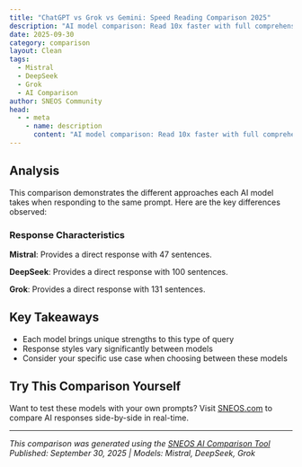 ```yaml
---
title: "ChatGPT vs Grok vs Gemini: Speed Reading Comparison 2025"
description: "AI model comparison: Read 10x faster with full comprehension - speed reading mastery..."
date: 2025-09-30
category: comparison
layout: Clean
tags:
  - Mistral
  - DeepSeek
  - Grok
  - AI Comparison
author: SNEOS Community
head:
  - - meta
    - name: description
      content: "AI model comparison: Read 10x faster with full comprehension - speed reading mastery..."
---
```


<ChatComparison
  title="ChatGPT vs Grok vs Gemini: Speed Reading Comparison 2025"
  prompt="Read 10x faster with full comprehension - speed reading mastery"
  :responses='{
    "Mistral": "Speed reading with full comprehension is a skill that can be developed with practice and the right techniques. Here are some steps to help you master speed reading:\n\n### 1. **Eliminate Subvocalization**\n   - **Subvocalization** is the habit of saying words in your head as you read. This slows down your reading speed significantly.\n   - **Practice**: Try to read without hearing the words in your mind. Focus on understanding the meaning directly from the text.\n\n### 2. **Expand Your Visual Field**\n   - **Soft Focus**: Instead of focusing on individual words, try to take in groups of words or even whole lines at a time.\n   - **Peripheral Vision**: Use your peripheral vision to see more words at once. Practice by gradually increasing the number of words you try to read at a glance.\n\n### 3. **Use a Pointer**\n   - **Guide Your Eyes**: Use your finger, a pen, or a pointer to guide your eyes across the text. This helps to keep your focus and prevents regression (re-reading).\n   - **Smooth Movement**: Move the pointer smoothly and at a consistent speed to maintain a steady reading pace.\n\n### 4. **Avoid Regression**\n   - **Forward Movement**: Train yourself to read forward without going back to re-read words or sentences. This can be challenging but is crucial for speed.\n   - **Practice**: Start with simple texts and gradually move to more complex material as you get comfortable.\n\n### 5. **Improve Vocabulary and Background Knowledge**\n   - **Vocabulary**: A strong vocabulary helps you understand the text more quickly. Use flashcards, read widely, and practice with new words.\n   - **Background Knowledge**: The more you know about a topic, the easier it is to comprehend new information quickly.\n\n### 6. **Practice with Varied Materials**\n   - **Different Genres**: Read a variety of materials, including fiction, non-fiction, newspapers, and academic papers.\n   - **Increasing Difficulty**: Start with easier texts and gradually move to more challenging material as your skills improve.\n\n### 7. **Set Goals and Track Progress**\n   - **Speed Goals**: Set specific goals for your reading speed, such as increasing your words per minute (wpm) by a certain amount each week.\n   - **Comprehension Checks**: Regularly test your comprehension to ensure you are understanding what you read. Use quizzes or summarize what you\u0027ve read.\n\n### 8. **Use Speed Reading Software**\n   - **Apps and Tools**: There are many apps and software programs designed to help you improve your reading speed. Examples include Spreeder, ReadMe!, and Outread.\n   - **Practice Sessions**: Use these tools for regular practice sessions to build your speed and comprehension.\n\n### 9. **Mindset and Focus**\n   - **Concentration**: Maintain focus and avoid distractions. A quiet environment can help.\n   - **Confidence**: Believe in your ability to improve. Speed reading is a skill that can be learned and improved with practice.\n\n### 10. **Consistent Practice**\n   - **Daily Practice**: Make speed reading a daily habit. Even a few minutes each day can lead to significant improvements over time.\n   - **Review and Adjust**: Regularly review your progress and adjust your techniques as needed.\n\n### Additional Tips:\n- **Chunking**: Break down the text into meaningful chunks or phrases rather than individual words.\n- **Skimming and Scanning**: Learn to skim for the main ideas and scan for specific information.\n- **Active Reading**: Engage actively with the text by asking questions, making predictions, and summarizing as you go.\n\nBy incorporating these techniques and practicing consistently, you can significantly improve your reading speed while maintaining full comprehension.",
    "DeepSeek": "Of course. The promise of \u002210x faster with full comprehension\u0022 is ambitious, but with dedicated practice, you can absolutely achieve dramatic, life-changing improvements.\n\nThis guide will take you from understanding the core principles to a structured practice plan for **speed reading mastery**.\n\n### The Foundation: Why We Read Slowly\n\nMost of us are taught to read in a way that creates bottlenecks. The big three are:\n\n1.  **Subvocalization:** \u0022Hearing\u0022 the words in your head as you read. This limits your speed to your talking speed (around 150-250 words per minute - wpm).\n2.  **Fixations:** Your eyes don\u0027t glide smoothly; they make small, jerky stops (fixations) on groups of words. A slow reader might fixate on every single word.\n3.  **Regression:** Unconsciously re-reading lines or words you\u0027ve already passed.\n\nMastering speed reading is the process of systematically eliminating these habits.\n\n---\n\n### The 4 Pillars of Speed Reading Mastery\n\nMaster these four techniques, and you will read faster and with better comprehension.\n\n#### Pillar 1: Use a Pacer\nYour eyes are naturally drawn to motion. Using a guide forces your eyes to move more smoothly and efficiently.\n\n*   **How to do it:** Use your finger, a pen, or the cursor on your screen to guide your eyes. Move the pacer smoothly along the line.\n*   **Why it works:** It eliminates regression, reduces fixations, and sets a steady rhythm that pushes your speed.\n*   **Pro Tip:** Move the pacer slightly faster than feels comfortable. This is the \u0022overdrive\u0022 that trains your brain to keep up.\n\n#### Pillar 2: Eliminate Subvocalization\nYou don\u0027t need to \u0022say\u0022 the words to understand them. Your brain can process the meaning visually.\n\n*   **How to do it:**\n    *   **Count in your head:** While reading, silently count \u00221, 2, 3, 4...\u0022 or hum a tune. This occupies the part of your brain that wants to subvocalize, forcing the visual processing center to take over.\n    *   **Chew gum:** The mild physical action can help suppress the impulse to form the words.\n    *   **Focus on \u0022Ideas, Not Words\u0022:** Train yourself to look for the core meaning of a sentence or paragraph, not the individual words.\n\n#### Pillar 3: Widen Your Peripheral Vision (Chunking)\nDon\u0027t read words; read groups of words. This is called \u0022chunking.\u0022\n\n*   **How to do it:**\n    *   **Soft Focus:** Instead of focusing sharply on a single word, relax your gaze and try to see the 3-4 words in the middle of the line. With practice, you can expand this to take in the entire line in 2-3 fixations.\n    *   **Use the Margin:** Place two vertical lines down a page (or use your fingers) to create a narrow column in the middle. Practice reading by only looking at this central column, using your peripheral vision to catch the beginning and end of the line.\n\n#### Pillar 4: Control Your Regression (Use a Card)\nForced, conscious re-reading kills speed.\n\n*   **How to do it:** Take an index card or a piece of paper. As you read, place it above the line you are currently reading and move it down the page, covering the text you\u0027ve just read.\n*   **Why it works:** It physically prevents you from looking back. This builds trust in your initial comprehension and breaks the habit of unnecessary regression.\n\n---\n\n### The Mastery Plan: A 4-Week Training Regimen\n\nPractice for 15-20 minutes daily. Use material that is slightly easy or familiar to start.\n\n#### Week 1: Foundation \u0026 The Pacer\n*   **Goal:** Get comfortable with the pacer and break the regression habit.\n*   **Daily Drill:**\n    1.  Choose a light novel or magazine.\n    2.  Use your finger as a pacer for 15 minutes.\n    3.  Focus *only* on moving smoothly and not looking back. Don\u0027t worry about speed or comprehension yet.\n*   **Metric:** By the end of the week, using a pacer should feel natural.\n\n#### Week 2: Speed \u0026 Chunking\n*   **Goal:** Increase raw speed and introduce chunking.\n*   **Daily Drill:**\n    1.  Use your pacer.\n    2.  **Push your speed.** Move the pacer so fast that you can only catch the main ideas (you\u0027ll feel like you\u0027re \u0022skimming\u0022). Do this for 2-3 pages. This is your \u0022sprint.\u0022\n    3.  **Slow down** to a more comfortable, but still fast, pace for the next 2-3 pages. Notice how your comfortable speed has increased.\n    4.  Practice seeing 2-3 words at a time instead of one.\n*   **Metric:** Your \u0022comfortable\u0022 speed should feel significantly faster than last week.\n\n#### Week 3: Comprehension \u0026 Active Reading\n*   **Goal:** Integrate high speed with high comprehension.\n*   **Daily Drill:**\n    1.  **Pre-Read:** Before reading a chapter or article, spend 60 seconds scanning it. Read the title, subtitles, first sentence of each paragraph, and look at any images or bullet points. This primes your brain for the information.\n    2.  **Set a Purpose:** Ask yourself, \u0022What are the 3 key things I want to learn from this?\u0022 This focuses your mind.\n    3.  **Read with your pacer** at your new, faster pace.\n    4.  **Post-Read:** Immediately after, spend one minute writing down or mentally recalling the key points. This solidifies comprehension.\n\n#### Week 4: Integration \u0026 Advanced Techniques\n*   **Goal:** Make speed reading your default mode.\n*   **Daily Drill:**\n    1.  **Variable Pacing:** Understand that not all text deserves the same speed. Learn to slow down for complex, critical information and speed up for fluff, examples, and familiar concepts.\n    2.  **The \u0022S\u0022 Technique:** For very easy text or skimming, try moving your pacer in a soft \u0022S\u0022 or \u0022Z\u0022 motion down the page, letting your peripheral vision catch keywords and ideas.\n    3.  **Practice on diverse material:** Switch between fiction, non-fiction articles, and professional reports.\n\n---\n\n### Measuring Your Progress\n\n*   **Calculate your baseline wpm:** Read for one minute at your normal pace. Count the words in the first five lines and divide by 5 to get your average words-per-line. Multiply that by the number of lines you read.\n*   **Track your progress:** Re-test every week using new material of similar difficulty.\n\n### The Ultimate Truth: Comprehension is King\n\nSpeed is useless without understanding. The goal is not to see how fast you can move your eyes, but how efficiently you can absorb and process information.\n\n*   **Variable Speed is Master Speed:** A master speed reader is like a master driver. They know when to cruise in the fast lane (for simple material) and when to slow down for a complex, technical section.\n*   **It\u0027s a Skill:** You wouldn\u0027t expect to play a complex piano piece after one lesson. Be consistent and patient with your practice.\n\nBy following this structured approach, you are not just learning a trick; you are fundamentally retraining your brain\u0027s reading process. A 2x or 3x improvement is achievable for almost everyone within a month. Reaching the \u002210x\u0022 level is the realm of mastery, requiring consistent practice, but the journey there will transform your relationship with information forever.",
    "Grok": "Speed reading is a valuable skill that can help you process information more quickly while maintaining comprehension. Reading 10x faster with full comprehension requires a combination of techniques, consistent practice, and a shift in mindset about how you approach reading. Below is a comprehensive guide to mastering speed reading while ensuring you understand and retain what you read.\n\n---\n\n### **Understanding Speed Reading**\nSpeed reading is not just about moving your eyes faster over text; it involves optimizing how your brain processes information. The average person reads at about 200\u2013250 words per minute (WPM). With speed reading techniques, you can increase this rate to 500\u20131000\u002B WPM, or even higher, while still comprehending the material. The goal is to eliminate inefficiencies in reading and train your brain to absorb information more effectively.\n\n---\n\n### **Key Principles of Speed Reading**\n1. **Minimize Subvocalization**: Subvocalization is the habit of silently pronouncing each word in your head as you read. While it helps with comprehension at slower speeds, it limits your reading speed. Train yourself to recognize words and phrases visually without \u0022hearing\u0022 them in your mind.\n2. **Expand Your Peripheral Vision**: Instead of focusing on individual words, train your eyes to take in groups of words or entire lines at a glance. This reduces the number of eye movements (saccades) and increases speed.\n3. **Eliminate Regression**: Regression is when you go back and reread text. This slows you down significantly. Trust your comprehension and keep moving forward.\n4. **Use a Guide**: Use a finger, pen, or pointer to guide your eyes along the text. This helps maintain a steady pace and prevents your eyes from wandering.\n5. **Focus on Key Content**: Not all parts of a text are equally important. Learn to skim over filler words and focus on key ideas, especially in non-fiction or informational texts.\n\n---\n\n### **Step-by-Step Guide to Speed Reading Mastery**\n#### **1. Assess Your Current Reading Speed**\n- **Test Yourself**: Choose a piece of text (e.g., a book or article) and set a timer for 1 minute. Read at your normal pace and count the number of words you read. This is your baseline WPM.\n- **Set Goals**: Aim to double your speed initially (e.g., from 200 WPM to 400 WPM), then continue increasing with practice.\n\n#### **2. Eliminate Subvocalization**\n- **Humm or Chew Gum**: Make a low humming sound or chew gum while reading to distract your brain from \u0022speaking\u0022 the words.\n- **Focus on Visual Recognition**: Train yourself to recognize words as images or shapes rather than sounds. Practice by reading short passages and consciously avoiding mental pronunciation.\n\n#### **3. Chunk Text (Read in Groups of Words)**\n- **Widen Your Focus**: Instead of reading word-by-word, try to take in 3\u20135 words at a time. For example, instead of reading \u201CThe quick brown fox jumps,\u201D see it as \u201CThe quick brown\u201D and \u201Cfox jumps.\u201D\n- **Practice with Columns**: Read narrow columns of text (like in newspapers or apps) to train your eyes to take in larger chunks.\n\n#### **4. Use a Pacer or Guide**\n- **Finger or Pen Method**: Move your finger or a pen along the line of text at a steady, slightly faster pace than your normal reading speed. This forces your eyes to keep up.\n- **Avoid Overloading**: Start with a comfortable pace and gradually increase the speed of your pacer.\n\n#### **5. Reduce Eye Fixations**\n- **Minimize Saccades**: Your eyes naturally stop (fixate) multiple times per line. Aim to reduce fixations by focusing on the center of a line and using peripheral vision to see the edges.\n- **Practice with Apps**: Use tools like Spreeder or AccelaReader, which flash chunks of text on the screen, training your brain to process information with fewer fixations.\n\n#### **6. Skim and Scan for Key Information**\n- **Identify Structure**: In non-fiction, focus on headings, subheadings, bullet points, and summaries. In fiction, prioritize dialogue or action over descriptive passages if speed is the goal.\n- **Preview First**: Before deep reading, quickly scan the text to understand its structure and main ideas. This primes your brain for comprehension.\n\n#### **7. Improve Vocabulary and Background Knowledge**\n- **Expand Vocabulary**: A larger vocabulary reduces the time spent decoding unfamiliar words, increasing reading speed.\n- **Build Context**: Familiarity with a topic allows you to anticipate ideas and read faster. Read widely to build general knowledge.\n\n#### **8. Practice Active Reading for Comprehension**\n- **Ask Questions**: Before reading, ask, \u201CWhat do I want to learn from this?\u201D This keeps your brain engaged and focused.\n- **Summarize**: After a section, mentally or verbally summarize the key points. This reinforces retention.\n- **Visualize**: Turn text into mental images or concepts to make it more memorable.\n\n#### **9. Train with Timed Sessions**\n- **Set a Timer**: Read for 5\u201310 minutes daily at a faster pace than usual. Use a pacer and focus on chunking.\n- **Track Progress**: Regularly test your WPM and comprehension (e.g., by answering questions about the text or summarizing it).\n\n#### **10. Use Tools and Technology**\n- **Speed Reading Apps**: Apps like Spreeder, AccelaReader, and 7 Speed Reading can help train your eyes and brain.\n- **Rapid Serial Visual Presentation (RSVP)**: This technique displays words or phrases one at a time at a set speed, eliminating eye movement delays.\n- **Audiobooks**: Listening to audiobooks at 1.5x or 2x speed can train your brain to process information faster.\n\n---\n\n### **How to Maintain Full Comprehension**\nSpeed without understanding is pointless. To ensure comprehension while reading faster:\n- **Start Slow**: Build speed gradually to avoid sacrificing understanding. Comprehension naturally improves as your brain adapts to faster input.\n- **Adjust Speed by Material**: Read dense or complex texts (e.g., technical papers) more slowly, and speed up for lighter material (e.g., novels or blogs).\n- **Use the 80/20 Rule**: Focus on grasping the 20% of content that conveys 80% of the meaning. Skip redundant or irrelevant details.\n- **Review Periodically**: After reading, take a moment to recall key points or jot down notes. This reinforces memory and highlights areas of weak understanding.\n- **Practice Active Engagement**: Stay mentally active by predicting outcomes, questioning arguments, or connecting ideas to prior knowledge.\n\n---\n\n### **Common Pitfalls and How to Avoid Them**\n1. **Rushing Without Understanding**: Speed reading is useless if you can\u2019t remember or apply what you\u2019ve read. Always prioritize comprehension over raw speed.\n2. **Eye Strain or Fatigue**: Take breaks every 20\u201330 minutes to avoid strain. Follow the 20-20-20 rule: Every 20 minutes, look 20 feet away for 20 seconds.\n3. **Skipping Important Details**: Be mindful of skimming too much, especially in critical texts. Adjust your approach based on purpose (e.g., leisure vs. study).\n4. **Plateauing**: If progress stalls, vary your practice\u2014try different texts, increase pacer speed, or focus on weaker skills like chunking or vocabulary.\n\n---\n\n### **Daily Practice Plan to Read 10x Faster**\n- **Week 1\u20132**: Measure baseline speed, practice eliminating subvocalization, and use a pacer at 1.5x your normal speed. Focus on easy texts.\n- **Week 3\u20134**: Train chunking by reading in groups of 3\u20135 words. Increase pacer speed to 2x baseline. Test comprehension after each session.\n- **Week 5\u20136**: Reduce fixations using RSVP apps or narrow-column texts. Read varied material (fiction, articles, reports) at 3\u20135x baseline speed.\n- **Week 7\u002B**: Skim and scan for key ideas, practice summarizing, and push pacer speed to 5\u201310x baseline. Regularly test WPM and comprehension.\n\n**Goal**: After 2\u20133 months of consistent practice (15\u201330 minutes daily), you should approach 1000\u002B WPM with 70\u201380% comprehension for most texts.\n\n---\n\n### **Additional Tips for Mastery**\n- **Read Regularly**: The more you read, the faster and better you get. Make reading a daily habit.\n- **Stay Relaxed**: Tension slows you down. Maintain a calm, focused state while reading.\n- **Experiment with Formats**: Reading on a screen vs. paper can feel different. Practice both to adapt.\n- **Join a Course**: Consider programs like Iris Reading or SuperReading for structured training.\n\n---\n\n### **Realistic Expectations for 10x Speed**\nReading 10x faster (e.g., from 200 WPM to 2000 WPM) with full comprehension is ambitious and may not be achievable for everyone or for all types of material. However:\n- With dedicated practice, 3\u20135x speed (600\u20131000 WPM) is realistic for most people within a few months.\n- Beyond that, ultra-high speeds (1000\u002B WPM) often involve skimming and may sacrifice some detail. Reserve such speeds for overviews or low-stakes reading.\n- Comprehension at extreme speeds typically hovers around 60\u201380%, which is often sufficient for general understanding but not for in-depth analysis.\n\n---\n\n### **Conclusion**\nSpeed reading mastery is a journey that combines technique, practice, and adaptability. By eliminating bad habits (like subvocalization and regression), training your eyes and brain to process information efficiently, and staying engaged with the material, you can dramatically increase your reading speed while maintaining strong comprehension. Start small, be consistent, and adjust your approach based on the type of text and your goals. With time, reading 10x faster\u2014or at least significantly faster\u2014will become"
  }'
  published-date="13:00"
/>

## Analysis

This comparison demonstrates the different approaches each AI model takes when responding to the same prompt. Here are the key differences observed:

### Response Characteristics

**Mistral**: Provides a direct response with 47 sentences. 

**DeepSeek**: Provides a direct response with 100 sentences. 

**Grok**: Provides a direct response with 131 sentences. 

## Key Takeaways

- Each model brings unique strengths to this type of query
- Response styles vary significantly between models
- Consider your specific use case when choosing between these models

## Try This Comparison Yourself

Want to test these models with your own prompts? Visit [SNEOS.com](https://sneos.com) to compare AI responses side-by-side in real-time.

---

*This comparison was generated using the [SNEOS AI Comparison Tool](https://sneos.com)*
*Published: September 30, 2025 | Models: Mistral, DeepSeek, Grok*
